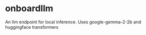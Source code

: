 # onboardllm
An llm endpoint for local inference. Uses google-gemma-2-2b and huggingface transformers
